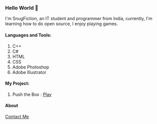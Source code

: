 ### Hello World 👋
I'm SnugFiction, an IT student and programmer from India, currently, I'm learning how to do open source, I enjoy playing games.

#### Languages and Tools:
1) C++
2) C#
3) HTML
4) CSS
5) Adobe Photoshop
6) Adobe Illustrator

#### My Project:
1) Push the Box : [Play](https://simmer.io/@FuriousZyan/push-the-box)

#### About 
[Contact Me](https://www.linkedin.com/in/shoheb-shaikh-2b0b43145)






